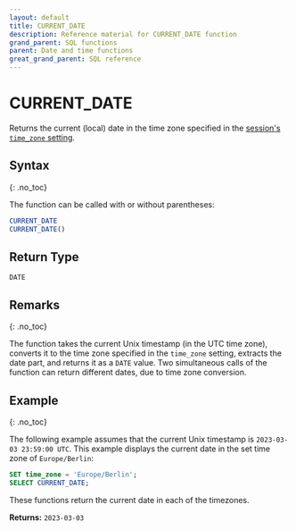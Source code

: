 ```yaml
---
layout: default
title: CURRENT_DATE
description: Reference material for CURRENT_DATE function
grand_parent: SQL functions
parent: Date and time functions
great_grand_parent: SQL reference
---
```


# CURRENT_DATE

Returns the current (local) date in the time zone specified in the [session's `time_zone` setting](../../../Reference/system-settings.md#set-time-zone).

## Syntax
{: .no_toc}

The function can be called with or without parentheses:

```sql
CURRENT_DATE
CURRENT_DATE()
```

## Return Type
`DATE`

## Remarks
{: .no_toc}

The function takes the current Unix timestamp (in the UTC time zone), converts it to the time zone specified in the `time_zone` setting, extracts the date part, and returns it as a `DATE` value.
Two simultaneous calls of the function can return different dates, due to time zone conversion.

## Example
{: .no_toc}

The following example assumes that the current Unix timestamp is `2023-03-03 23:59:00 UTC`.
This example displays the current date in the set time zone of `Europe/Berlin`: 

```sql
SET time_zone = 'Europe/Berlin';
SELECT CURRENT_DATE;  
```

These functions return the current date in each of the timezones.  

**Returns:**
`2023-03-03`


